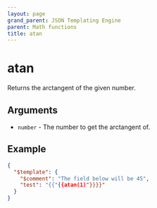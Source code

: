 ```yaml
---
layout: page
grand_parent: JSON Templating Engine
parent: Math functions
title: atan
---
```


# atan

Returns the arctangent of the given number.
## Arguments

- `number` - The number to get the arctangent of.

## Example

```json
{
  "$template": {
    "$comment": "The field below will be 45",
    "test": "{{"{{atan(1)"}}}}"
  }
}
```
